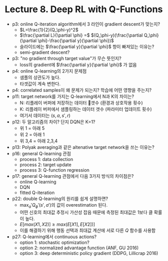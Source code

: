 # Lecture 8. Deep RL with Q-Functions
- p3: online Q-iteration algorithm에서 3 라인이 gradient descent가 맞는지?
  -  $L=\frac{1}{2}(Q_\phi-y)^2$
  -  $\frac{\partial L}{\partial \phi} =$
     $(Q_\phi-y)(\frac{\partial Q_\phi}{\partial \phi}-\frac{\partial y}{\partial \phi})$
  -  슬라이드에는 $\frac{\partial y}{\partial \phi}$ 항이 빠져있는 이유는?
  -  semi-gradient descent?
- p3: "no gradient through target value"가 무슨 뜻인지?
  -  loss의 gradient에 $\frac{\partial y}{\partial \phi}$ 가 없음
- p4: online Q-learning의 2가지 문제점
  - 샘플의 상관도가 높다.
  - 타겟값이 계속 변한다.
- p4: correlated samples이 왜 문제가 되는지? 학습에 어떤 영향을 주는지?
- p11: target network를 가지는 Q-learning에서 N과 K의 차이는?
  - N: 리플레이 버퍼에 저장하는 데이터 갯수 (환경과 상호작용 횟수)
  - K: 리플레이 버퍼에서 샘플링하는 데이터 갯수 (파라미터 업데이트 횟수)
  - 여기서 데이터는 $(s,a,s',r)$
- p12: 두 알고리즘의 차이? 단지 DQN은 K=1?
  - 위 1 = 아래 5
  - 위 2 = 아래 1
  - 위 3,4 = 아래 2,3,4
- p13: Polyak averaging과 같은 altenative target network을 쓰는 이유는?
- p16: general Q-learning 관점
  - process 1: data collection
  - process 2: target update
  - process 3: Q-function regression
- p17: general Q-learning 관점에서 다음 3가지 방식의 차이점은?
  - online Q-learning
  - DQN
  - fitted Q-iteration
- p22: double Q-learning의 원리를 쉽게 설명하면?
  - $\max_a'Q_\phi'(s',a')$의 값이 overestimation 된다.
  - 어떤 신호의 최대값 추정시 가산성 잡음 때문에 측정된 최대값은 1보다 클 확률이 높다.
  - $E[max(X1,X2)] \ge max(E[X1],E[X2])]$
  - 이를 해결하기 위해 행동 선택과 최대값 계산에 서로 다른 $Q$ 함수를 사용함
- p27: Q-learning에서 continuous actions?
  - option 1: stochastic optimization?
  - option 2: normalized advantage function (ANF, GU 2016)
  - option 3: deep deterministic policy gradient (DDPG, Lillicrap 2016)

     
